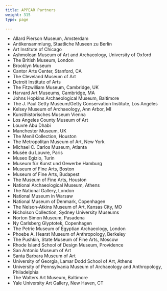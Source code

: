 ```yaml
---
title: APPEAR Partners
weight: 315
type: page

---
```


- Allard Pierson Museum, Amsterdam
- Antikensammlung, Staatliche Museen zu Berlin
- Art Institute of Chicago
- Ashmolean Museum of Art and Archaeology, University of Oxford
- The British Museum, London
- Brooklyn Museum
- Cantor Arts Center, Stanford, CA
- The Cleveland Museum of Art
- Detroit Institute of Arts
- The Fitzwilliam Museum, Cambridge, UK
- Harvard Art Museums, Cambridge, MA
- Johns Hopkins Archaeological Museum, Baltimore
- The J. Paul Getty Museum/Getty Conservation Institute, Los Angeles
- Kelsey Museum of Archaeology, Ann Arbor, MI
- Kunsthistorisches Museum Vienna
- Los Angeles County Museum of Art
- Louvre Abu Dhabi
- Manchester Museum, UK
- The Menil Collection, Houston
- The Metropolitan Museum of Art, New York
- Michael C. Carlos Museum, Atlanta
- Musée du Louvre, Paris
- Museo Egizio, Turin
- Museum für Kunst und Gewerbe Hamburg
- Museum of Fine Arts, Boston
- Museum of Fine Arts, Budapest
- The Museum of Fine Arts, Houston
- National Archaeological Museum, Athens
- The National Gallery, London
- National Museum in Warsaw
- National Museum of Denmark, Copenhagen
- The Nelson-Atkins Museum of Art, Kansas City, MO
- Nicholson Collection, Sydney University Museums
- Norton Simon Museum, Pasadena
- Ny Carlsberg Glyptotek, Copenhagen
- The Petrie Museum of Egyptian Archaeology, London
- Phoebe A. Hearst Museum of Anthropology, Berkeley
- The Pushkin, State Museum of Fine Arts, Moscow
- Rhode Island School of Design Museum, Providence
- San Antonio Museum of Art
- Santa Barbara Museum of Art
- University of Georgia, Lamar Dodd School of Art, Athens
- University of Pennsylvania Museum of Archaeology and Anthropology, Philadelphia
- The Walters Art Museum, Baltimore
- Yale University Art Gallery, New Haven, CT
